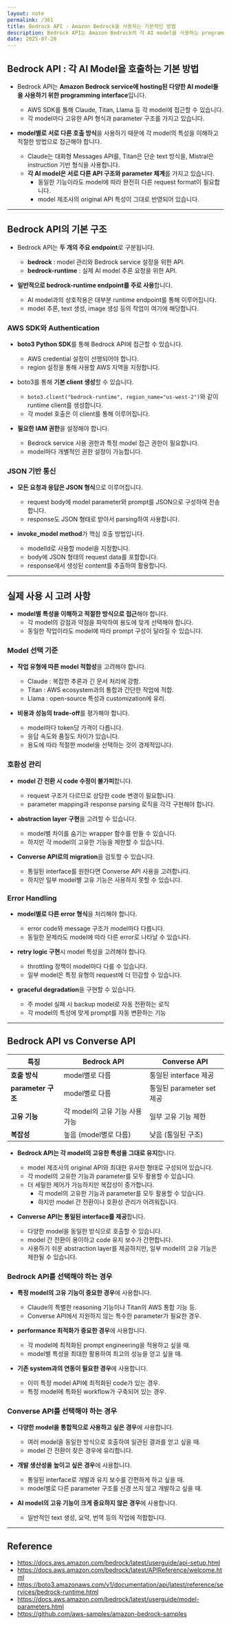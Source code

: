 ```yaml
---
layout: note
permalink: /361
title: Bedrock API - Amazon Bedrock을 사용하는 기본적인 방법
description: Bedrock API는 Amazon Bedrock의 각 AI model을 사용하는 programming interface로, Claude, Titan, Llama 등 model마다 서로 다른 호출 방식과 parameter 구조를 가지고 있습니다.
date: 2025-07-28
---
```



## Bedrock API : 각 AI Model을 호출하는 기본 방법

- Bedrock API는 **Amazon Bedrock service에 hosting된 다양한 AI model들을 사용하기 위한 programming interface**입니다.
    - AWS SDK를 통해 Claude, Titan, Llama 등 각 model에 접근할 수 있습니다.
    - 각 model마다 고유한 API 형식과 parameter 구조를 가지고 있습니다.

- **model별로 서로 다른 호출 방식**을 사용하기 때문에 각 model의 특성을 이해하고 적절한 방법으로 접근해야 합니다.
    - Claude는 대화형 Messages API를, Titan은 단순 text 방식을, Mistral은 instruction 기반 형식을 사용합니다.
    - **각 AI model은 서로 다른 API 구조와 parameter 체계**를 가지고 있습니다.
        - 동일한 기능이라도 model에 따라 완전히 다른 request format이 필요합니다.
        - model 제조사의 original API 특성이 그대로 반영되어 있습니다.


---


## Bedrock API의 기본 구조

- Bedrock API는 **두 개의 주요 endpoint**로 구분됩니다.
    - **bedrock** : model 관리와 Bedrock service 설정을 위한 API.
    - **bedrock-runtime** : 실제 AI model 추론 요청을 위한 API.

- **일반적으로 bedrock-runtime endpoint를 주로 사용**합니다.
    - AI model과의 상호작용은 대부분 runtime endpoint를 통해 이루어집니다.
    - model 추론, text 생성, image 생성 등의 작업이 여기에 해당합니다.


### AWS SDK와 Authentication

- **boto3 Python SDK**를 통해 Bedrock API에 접근할 수 있습니다.
    - AWS credential 설정이 선행되어야 합니다.
    - region 설정을 통해 사용할 AWS 지역을 지정합니다.

- boto3를 통해 **기본 client 생성**할 수 있습니다.
    - `boto3.client("bedrock-runtime", region_name="us-west-2")`와 같이 runtime client를 생성합니다.
    - 각 model 호출은 이 client를 통해 이루어집니다.

- **필요한 IAM 권한**을 설정해야 합니다.
    - Bedrock service 사용 권한과 특정 model 접근 권한이 필요합니다.
    - model마다 개별적인 권한 설정이 가능합니다.


### JSON 기반 통신

- **모든 요청과 응답은 JSON 형식**으로 이루어집니다.
    - request body에 model parameter와 prompt를 JSON으로 구성하여 전송합니다.
    - response도 JSON 형태로 받아서 parsing하여 사용합니다.

- **invoke_model method**가 핵심 호출 방법입니다.
    - modelId로 사용할 model을 지정합니다.
    - body에 JSON 형태의 request data를 포함합니다.
    - response에서 생성된 content를 추출하여 활용합니다.


---


## 실제 사용 시 고려 사항

- **model별 특성을 이해하고 적절한 방식으로 접근**해야 합니다.
    - 각 model의 강점과 약점을 파악하여 용도에 맞게 선택해야 합니다.
    - 동일한 작업이라도 model에 따라 prompt 구성이 달라질 수 있습니다.


### Model 선택 기준

- **작업 유형에 따른 model 적합성**을 고려해야 합니다.
    - Claude : 복잡한 추론과 긴 문서 처리에 강함.
    - Titan : AWS ecosystem과의 통합과 간단한 작업에 적합.
    - Llama : open-source 특성과 customization에 유리.

- **비용과 성능의 trade-off**를 평가해야 합니다.
    - model마다 token당 가격이 다릅니다.
    - 응답 속도와 품질도 차이가 있습니다.
    - 용도에 따라 적절한 model을 선택하는 것이 경제적입니다.


### 호환성 관리

- **model 간 전환 시 code 수정이 불가피**합니다.
    - request 구조가 다르므로 상당한 code 변경이 필요합니다.
    - parameter mapping과 response parsing 로직을 각각 구현해야 합니다.

- **abstraction layer 구현**을 고려할 수 있습니다.
    - model별 차이를 숨기는 wrapper 함수를 만들 수 있습니다.
    - 하지만 각 model의 고유한 기능을 제한할 수 있습니다.

- **Converse API로의 migration**을 검토할 수 있습니다.
    - 통일된 interface를 원한다면 Converse API 사용을 고려합니다.
    - 하지만 일부 model별 고유 기능은 사용하지 못할 수 있습니다.


### Error Handling

- **model별로 다른 error 형식**을 처리해야 합니다.
    - error code와 message 구조가 model마다 다릅니다.
    - 동일한 문제라도 model에 따라 다른 error로 나타날 수 있습니다.

- **retry logic 구현**시 model 특성을 고려해야 합니다.
    - throttling 정책이 model마다 다를 수 있습니다.
    - 일부 model은 특정 유형의 request에 더 민감할 수 있습니다.

- **graceful degradation**을 구현할 수 있습니다.
    - 주 model 실패 시 backup model로 자동 전환하는 로직
    - 각 model의 특성에 맞게 prompt를 자동 변환하는 기능


---


## Bedrock API vs Converse API

| 특징 | Bedrock API | Converse API |
| --- | --- | --- |
| **호출 방식** | model별로 다름 | 통일된 interface 제공 |
| **parameter 구조** | model별로 다름 | 통일된 parameter set 제공 |
| **고유 기능** | 각 model의 고유 기능 사용 가능 | 일부 고유 기능 제한 |
| **복잡성** | 높음 (model별로 다름) | 낮음 (통일된 구조) |

- **Bedrock API는 각 model의 고유한 특성을 그대로 유지**합니다.
    - model 제조사의 original API와 최대한 유사한 형태로 구성되어 있습니다.
    - 각 model의 고유한 기능과 parameter를 모두 활용할 수 있습니다.
    - 더 세밀한 제어가 가능하지만 복잡성이 증가합니다.
        - 각 model의 고유한 기능과 parameter를 모두 활용할 수 있습니다.
        - 하지만 model 간 전환이나 호환성 관리가 어려워집니다.

- **Converse API는 통일된 interface를 제공**합니다.
    - 다양한 model을 동일한 방식으로 호출할 수 있습니다.
    - model 간 전환이 용이하고 code 유지 보수가 간편합니다.
    - 사용하기 쉬운 abstraction layer를 제공하지만, 일부 model의 고유 기능은 제한될 수 있습니다.


### Bedrock API를 선택해야 하는 경우

- **특정 model의 고유 기능이 중요한 경우**에 사용합니다.
    - Claude의 특별한 reasoning 기능이나 Titan의 AWS 통합 기능 등.
    - Converse API에서 지원하지 않는 특수한 parameter가 필요한 경우.

- **performance 최적화가 중요한 경우**에 사용합니다.
    - 각 model에 최적화된 prompt engineering을 적용하고 싶을 때.
    - model별 특성을 최대한 활용하여 최고의 성능을 얻고 싶을 때.

- **기존 system과의 연동이 필요한 경우**에 사용합니다.
    - 이미 특정 model API에 최적화된 code가 있는 경우.
    - 특정 model에 특화된 workflow가 구축되어 있는 경우.


### Converse API를 선택해야 하는 경우

- **다양한 model을 통합적으로 사용하고 싶은 경우**에 사용합니다.
    - 여러 model을 동일한 방식으로 호출하여 일관된 결과를 얻고 싶을 때.
    - model 간 전환이 잦은 경우에 유리합니다.

- **개발 생산성을 높이고 싶은 경우**에 사용합니다.
    - 통일된 interface로 개발과 유지 보수를 간편하게 하고 싶을 때.
    - model별로 다른 parameter 구조를 신경 쓰지 않고 개발하고 싶을 때.

- **AI model의 고유 기능이 크게 중요하지 않은 경우**에 사용합니다.
    - 일반적인 text 생성, 요약, 번역 등의 작업에 적합합니다.


---


## Reference

- <https://docs.aws.amazon.com/bedrock/latest/userguide/api-setup.html>
- <https://docs.aws.amazon.com/bedrock/latest/APIReference/welcome.html>
- <https://boto3.amazonaws.com/v1/documentation/api/latest/reference/services/bedrock-runtime.html>
- <https://docs.aws.amazon.com/bedrock/latest/userguide/model-parameters.html>
- <https://github.com/aws-samples/amazon-bedrock-samples>

